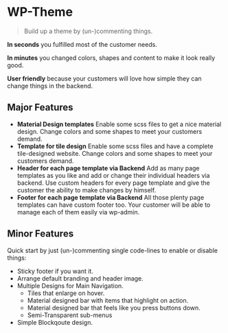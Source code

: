 WP-Theme
========

> Build up a theme by (un-)commenting things.

**In seconds** you fulfilled most of the customer needs.

**In minutes** you changed colors, shapes and content to make it look really good.

**User friendly** because your customers will love how simple they can change things in the backend.


Major Features
--------------

- **Material Design templates**
  Enable some scss files to get a nice material design.
  Change colors and some shapes to meet your customers demand.
- **Template for tile design**
  Enable some scss files and have a complete tile-designed website.
  Change colors and some shapes to meet your customers demand.
- **Header for each page template via Backend**
  Add as many page templates as you like and add or change their individual headers via backend.
  Use custom headers for every page template and give the customer the ability to make changes by himself.
- **Footer for each page template via Backend**
  All those plenty page templates can have custom footer too.
  Your customer will be able to manage each of them easily via wp-admin.


Minor Features
--------------

Quick start by just (un-)commenting single code-lines to enable or disable things:

- Sticky footer if you want it.
- Arrange default branding and header image.
- Multiple Designs for Main Navigation.
  - Tiles that enlarge on hover.
  - Material designed bar with items that highlight on action.
  - Material designed bar that feels like you press buttons down.
  - Semi-Transparent sub-menus
- Simple Blockqoute design.